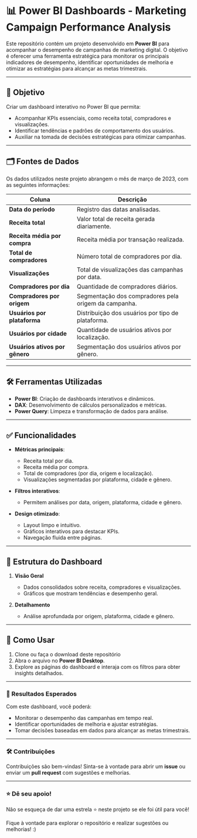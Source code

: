 # 📊 Power BI Dashboards - Marketing Campaign Performance Analysis

Este repositório contém um projeto desenvolvido em **Power BI** para acompanhar o desempenho de campanhas de marketing digital. O objetivo é oferecer uma ferramenta estratégica para monitorar os principais indicadores de desempenho, identificar oportunidades de melhoria e otimizar as estratégias para alcançar as metas trimestrais.

---

## 🎯 Objetivo

Criar um dashboard interativo no Power BI que permita:  
- Acompanhar KPIs essenciais, como receita total, compradores e visualizações.  
- Identificar tendências e padrões de comportamento dos usuários.  
- Auxiliar na tomada de decisões estratégicas para otimizar campanhas.  

---

## 🗂️ Fontes de Dados

Os dados utilizados neste projeto abrangem o mês de março de 2023, com as seguintes informações:  

| **Coluna**                  | **Descrição**                                         |
|-----------------------------|-----------------------------------------------------|
| **Data do período**         | Registro das datas analisadas.                      |
| **Receita total**           | Valor total de receita gerada diariamente.          |
| **Receita média por compra**| Receita média por transação realizada.              |
| **Total de compradores**    | Número total de compradores por dia.                |
| **Visualizações**           | Total de visualizações das campanhas por data.      |
| **Compradores por dia**     | Quantidade de compradores diários.                  |
| **Compradores por origem**  | Segmentação dos compradores pela origem da campanha.|
| **Usuários por plataforma** | Distribuição dos usuários por tipo de plataforma.   |
| **Usuários por cidade**     | Quantidade de usuários ativos por localização.      |
| **Usuários ativos por gênero** | Segmentação dos usuários ativos por gênero.    |

---

## 🛠️ Ferramentas Utilizadas

- **Power BI**: Criação de dashboards interativos e dinâmicos.  
- **DAX**: Desenvolvimento de cálculos personalizados e métricas.  
- **Power Query**: Limpeza e transformação de dados para análise.  

---

## ✅ Funcionalidades

- **Métricas principais**:  
  - Receita total por dia.  
  - Receita média por compra.  
  - Total de compradores (por dia, origem e localização).  
  - Visualizações segmentadas por plataforma, cidade e gênero.  

- **Filtros interativos**:  
  - Permitem análises por data, origem, plataforma, cidade e gênero.  

- **Design otimizado**:  
  - Layout limpo e intuitivo.  
  - Gráficos interativos para destacar KPIs.  
  - Navegação fluida entre páginas.  

---

## 📌 Estrutura do Dashboard

1. **Visão Geral**  
   - Dados consolidados sobre receita, compradores e visualizações.  
   - Gráficos que mostram tendências e desempenho geral.  

2. **Detalhamento**  
   - Análise aprofundada por origem, plataforma, cidade e gênero.  

---

## 🚀 Como Usar

1. Clone ou faça o download deste repositório   
2. Abra o arquivo no **Power BI Desktop**.  
3. Explore as páginas do dashboard e interaja com os filtros para obter insights detalhados.  

---

### 🌟 Resultados Esperados

Com este dashboard, você poderá:  
- Monitorar o desempenho das campanhas em tempo real.  
- Identificar oportunidades de melhoria e ajustar estratégias.  
- Tomar decisões baseadas em dados para alcançar as metas trimestrais.  

---

### 🛠️ Contribuições

Contribuições são bem-vindas! Sinta-se à vontade para abrir um **issue** ou enviar um **pull request** com sugestões e melhorias.


---

### ⭐ Dê seu apoio!

Não se esqueça de dar uma estrela ⭐ neste projeto se ele foi útil para você!

Fique à vontade para explorar o repositório e realizar sugestões ou melhorias! :)



